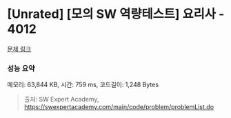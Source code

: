 # [Unrated] [모의 SW 역량테스트] 요리사 - 4012 

[문제 링크](https://swexpertacademy.com/main/code/problem/problemDetail.do?contestProbId=AWIeUtVakTMDFAVH) 

### 성능 요약

메모리: 63,844 KB, 시간: 759 ms, 코드길이: 1,248 Bytes



> 출처: SW Expert Academy, https://swexpertacademy.com/main/code/problem/problemList.do